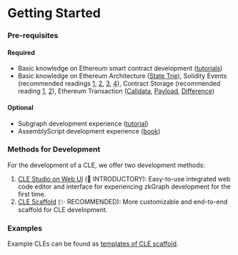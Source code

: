 # Getting Started

### Pre-requisites

#### Required

* Basic knowledge on Ethereum smart contract development ([tutorials](https://ethereum.org/en/developers/tutorials/))
* Basic knowledge on Ethereum Architecture ([State Trie](https://medium.com/@eiki1212/ethereum-state-trie-architecture-explained-a30237009d4e)), Solidity Events (recommended readings [1](https://consensys.net/blog/developers/guide-to-events-and-logs-in-ethereum-smart-contracts/), [2](https://medium.com/mycrypto/understanding-event-logs-on-the-ethereum-blockchain-f4ae7ba50378), [3](https://thegraph.com/blog/event-driven-development-unlocking-optimized-dapps-and-subgraphs/), [4](https://mirror.xyz/spacesailor.eth/LEe2yoLoqy97BWHyO6J65XhnG8t33Nmvz\_Vsa3ve7rY)), Contract Storage (recommended reading [1](https://docs.soliditylang.org/en/v0.8.17/internals/layout\_in\_storage.html), [2](https://degatchi.com/articles/low\_level\_guide\_to\_soliditys\_storage\_management)), Ethereum Transaction ([Calldata](https://www.quicknode.com/guides/ethereum-development/transactions/ethereum-transaction-calldata), [Payload](https://oxpampam.hashnode.dev/ethereum-transaction-payload-explained), [Difference](https://ethereum.stackexchange.com/questions/127048/calldata-and-payload-for-multiple-calls))

#### Optional

* Subgraph development experience ([tutorial](https://thegraph.academy/developers/defining-a-subgraph/))
* AssemblyScript development experience ([book](https://www.assemblyscript.org/concepts.html))

### Methods for Development

For the development of a CLE, we offer two development methods:

1. [CLE Studio on Web UI](1.-zkgraph-studio-ui.md) (🐣 INTRODUCTORY): Easy-to-use integrated web code editor and interface for experiencing zkGraph development for the first time.
2. [CLE Scaffold](2.-zkgraph-scaffold.md) (✨ RECOMMENDED): More customizable and end-to-end scaffold for CLE development.

### Examples

Example CLEs can be found as [templates of CLE scaffold](https://github.com/ora-io/cle-cli/tree/main/packages/create-zkgraph/templates).
